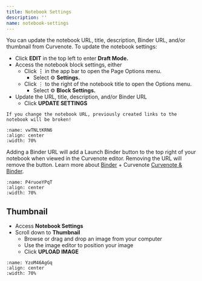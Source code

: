 ```yaml
---
title: Notebook Settings
description: ''
name: notebook-settings
---
```


You can update the notebook URL, title, description, Binder URL, and/or thumbnail from Curvenote. To update the notebook settings:

- Click **EDIT** in the top left to enter **Draft Mode.**
- Access the notebook block settings, either
  - Click $\mathbf{\vdots}$ in the app bar to open the Page Options menu.
    - Select ⚙️ **Settings.**
  - Click $\vdots$ to the right of the notebook title to open the Options menu.
    - Select ⚙️ **Block Settings.**
- Update the URL, title, description, and/or Binder URL
  - Click **UPDATE SETTINGS**

```{warning}
If you change the notebook URL, previously created links to the notebook will be broken!

```

```{figure} images/m59m7JQmWVyPjlASj9v3-mZub0la8D4IyGdNwgwJf-v1.gif
:name: vwTNLtKRN6
:align: center
:width: 70%
```

Adding a Binder URL will add a Launch Binder button to the top right of your notebook when viewed in the Curvenote editor. Removing the URL will remove the button. Learn more about [Binder](https://mybinder.org/) + Curvenote [Curvenote & Binder](oxa:m59m7JQmWVyPjlASj9v3/zb0bOrpIpkWMjuF3oAOK 'Curvenote & Binder').

```{figure} images/m59m7JQmWVyPjlASj9v3-lAalMZ7d8m8n0HXmU6pA-v1.png
:name: P4ruoeYPqT
:align: center
:width: 70%
```

## Thumbnail

- Access **Notebook Settings**
- Scroll down to **Thumbnail**
  - Browse or drag and drop an image from your computer
  - Use the image editor to position your image
  - Click **UPLOAD IMAGE**

```{figure} images/m59m7JQmWVyPjlASj9v3-EUhvp6CoyKInfxFJEnAh-v1.gif
:name: YzoM46AgGq
:align: center
:width: 70%
```
